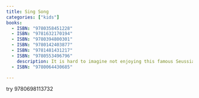 ```yaml
---
title: Sing Song
categories: ["kids"]
books:
  - ISBN: "9780358451228"
  - ISBN: "9781632170194"
  - ISBN: "9780394800301"
  - ISBN: "9780142403877"
  - ISBN: "9781481431217"
  - ISBN: "9780553496796"
    description: It is hard to imagine not enjoying this famous Seussian title, right up until the moment it is seared into your brain forever.
  - ISBN: "9780064430685"

---
```


try 9780698113732